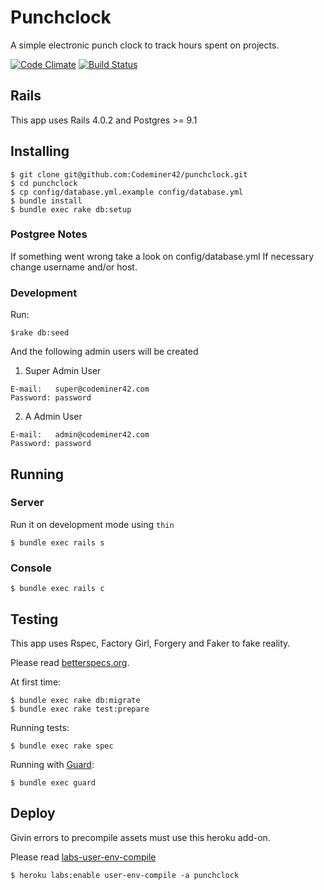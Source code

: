 Punchclock
=========

A simple electronic punch clock to track hours spent on projects.

[![Code Climate](https://codeclimate.com/repos/52ba26a5e30ba00cad00050d/badges/72ac249ef8822a90c0c4/gpa.png)](https://codeclimate.com/repos/52ba26a5e30ba00cad00050d/feed)
[![Build Status](https://magnum.travis-ci.com/Codeminer42/punchclock.png?token=CEkfcqrMueoSq22M4PF4&branch=master)](https://magnum.travis-ci.com/Codeminer42/punchclock)

## Rails

This app uses Rails 4.0.2 and Postgres >= 9.1

## Installing

```console
$ git clone git@github.com:Codeminer42/punchclock.git
$ cd punchclock
$ cp config/database.yml.example config/database.yml
$ bundle install
$ bundle exec rake db:setup
```

### Postgree Notes
If something went wrong take a look on
config/database.yml
If necessary change username and/or host.

### Development

Run:
```console
$rake db:seed
```
And the following admin users will be created

1. Super Admin User
```
E-mail:   super@codeminer42.com
Password: password
```

2. A Admin User
```
E-mail:   admin@codeminer42.com
Password: password
```

## Running

### Server

Run it on development mode using `thin`

```console
$ bundle exec rails s
```

### Console

```console
$ bundle exec rails c
```

## Testing

This app uses Rspec, Factory Girl, Forgery and Faker to fake reality.

Please read [betterspecs.org](http://betterspecs.org/).

At first time:
```console
$ bundle exec rake db:migrate
$ bundle exec rake test:prepare
```

Running tests:

```console
$ bundle exec rake spec
```


Running with [Guard](https://github.com/guard/guard-rspec):

```console
$ bundle exec guard
```

## Deploy

Givin errors to precompile assets must use this heroku add-on.

Please read [labs-user-env-compile](https://devcenter.heroku.com/articles/labs-user-env-compile)

```console
$ heroku labs:enable user-env-compile -a punchclock
```
